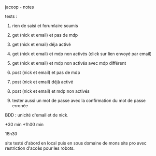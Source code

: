 jacoop - notes

tests :

1. rien de saisi et forumlaire soumis
2. get (nick et email) et pas de mdp
3. get (nick et email) déja activé
4. get (nick et email) et mdp non activés (click sur lien envoyé par email)
5. get (nick et email) et mdp non activés avec mdp différent

6. post (nick et email) et pas de mdp
7. post (nick et email) déjà activé
8. post (nick et email) et mdp non activés
9. tester aussi un mot de passe avec la confirmation du mot de passe erronée

BDD : 
unicité d'email et de nick.

+30 min
+1h00 min

18h30

site testé d'abord en local puis en sous domaine de mons site pro avec restriction d'accès pour les robots.
